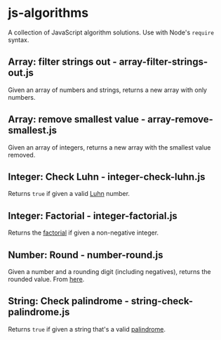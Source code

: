 # js-algorithms

A collection of JavaScript algorithm solutions. Use with Node's `require` syntax.


## Array: filter strings out - array-filter-strings-out.js

Given an array of numbers and strings, returns a new array with only numbers.


## Array: remove smallest value - array-remove-smallest.js

Given an array of integers, returns a new array with the smallest value removed.


## Integer: Check Luhn - integer-check-luhn.js

Returns `true` if given a valid [Luhn](https://en.wikipedia.org/wiki/Luhn_algorithm) number.


## Integer: Factorial - integer-factorial.js

Returns the [factorial](https://en.wikipedia.org/wiki/Factorial) if given a non-negative integer.


## Number: Round - number-round.js

Given a number and a rounding digit (including negatives), returns the rounded value. From [here](https://stackoverflow.com/a/21323330).


## String: Check palindrome - string-check-palindrome.js

Returns `true` if given a string that's a valid [palindrome](https://en.wikipedia.org/wiki/Palindrome).
